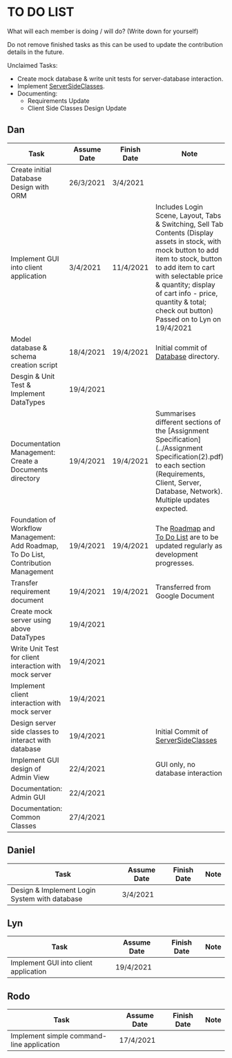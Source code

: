 # TO DO LIST
What will each member is doing / will do? (Write down for yourself)

Do not remove finished tasks as this can be used to update the contribution details in the future.

Unclaimed Tasks:
- Create mock database & write unit tests for server-database interaction.
- Implement [ServerSideClasses](../Server_Design/README.md).
- Documenting:
    - Requirements Update
    - Client Side Classes Design Update

## Dan
| Task | Assume Date | Finish Date | Note |
| --- | --- | ---| --- |
| Create initial Database Design with ORM | 26/3/2021 | 3/4/2021 |
| Implement GUI into client application | 3/4/2021 | 11/4/2021 | Includes Login Scene, Layout, Tabs & Switching, Sell Tab Contents (Display assets in stock, with mock button to add item to stock, button to add item to cart with selectable price & quantity; display of cart info - price, quantity & total; check out button) <br> Passed on to Lyn on 19/4/2021 |
| Model database & schema creation script| 18/4/2021 | 19/4/2021 | Initial commit of [Database](../../docs/Database) directory.
| Desgin & Unit Test & Implement DataTypes | 19/4/2021 | | |
| Documentation Management: Create a Documents directory | 19/4/2021 | 19/4/2021 | Summarises different sections of the [Assignment Specification](../Assignment Specification(2).pdf) to each section (Requirements, Client, Server, Database, Network). Multiple updates expected. |
| Foundation of Workflow Management: Add Roadmap, To Do List, Contribution Management| 19/4/2021 | 19/4/2021 | The [Roadmap](../../README.md) and [To Do List](To_Do_List.md) are to be updated regularly as development progresses. |
| Transfer requirement document | 19/4/2021 | 19/4/2021 | Transferred from Google Document |
| Create mock server using above DataTypes | 19/4/2021 | | |
| Write Unit Test for client interaction with mock server | 19/4/2021 | | |
| Implement client interaction with mock server | 19/4/2021 | | |
| Design server side classes to interact with database |19/4/2021 | | Initial Commit of [ServerSideClasses](../Server_Design/README.md)|
| Implement GUI design of Admin View | 22/4/2021 | | GUI only, no database interaction |
| Documentation: Admin GUI | 22/4/2021 | | |
| Documentation: Common Classes | 27/4/2021 | | |

## Daniel
| Task | Assume Date | Finish Date | Note |
| --- | --- | ---| --- |
| Design & Implement Login System with database | 3/4/2021 | |

## Lyn
| Task | Assume Date | Finish Date | Note |
| --- | --- | ---| --- |
| Implement GUI into client application | 19/4/2021 | |  |

## Rodo
| Task | Assume Date | Finish Date | Note |
| --- | --- | ---| --- |
| Implement simple command-line application | 17/4/2021 | |
